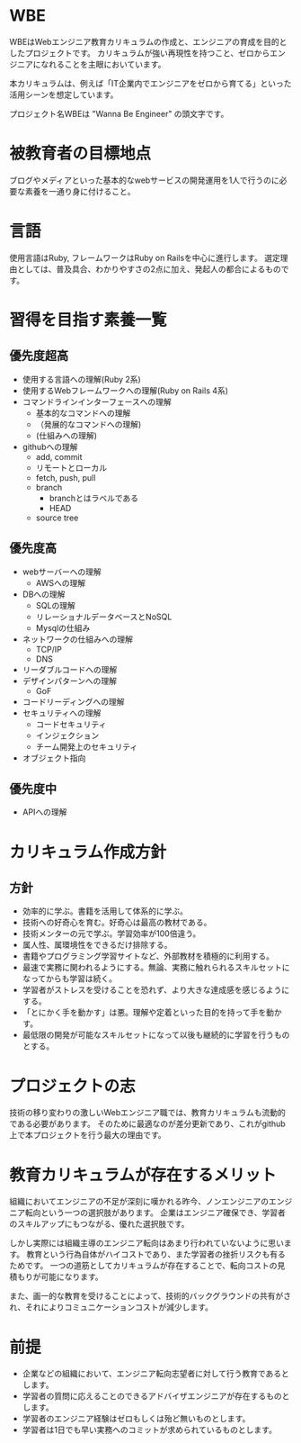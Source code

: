 # WBE
WBEはWebエンジニア教育カリキュラムの作成と、エンジニアの育成を目的としたプロジェクトです。
カリキュラムが強い再現性を持つこと、ゼロからエンジニアになれることを主眼においています。

本カリキュラムは、例えば「IT企業内でエンジニアをゼロから育てる」といった活用シーンを想定しています。

プロジェクト名WBEは "Wanna Be Engineer" の頭文字です。

# 被教育者の目標地点
ブログやメディアといった基本的なwebサービスの開発運用を1人で行うのに必要な素養を一通り身に付けること。

# 言語
使用言語はRuby, フレームワークはRuby on Railsを中心に進行します。
選定理由としては、普及具合、わかりやすさの2点に加え、発起人の都合によるものです。


# 習得を目指す素養一覧
## 優先度超高
- 使用する言語への理解(Ruby 2系)
- 使用するWebフレームワークへの理解(Ruby on Rails 4系)
- コマンドラインインターフェースへの理解
    - 基本的なコマンドへの理解
    - （発展的なコマンドへの理解)
    - (仕組みへの理解)
- githubへの理解
    - add, commit
    - リモートとローカル
    - fetch, push, pull
    -  branch
        - branchとはラベルである
        - HEAD
    - source tree

## 優先度高
- webサーバーへの理解
    - AWSへの理解
- DBへの理解
    - SQLの理解
    - リレーショナルデータベースとNoSQL
    - Mysqlの仕組み
- ネットワークの仕組みへの理解
    - TCP/IP
    - DNS
- リーダブルコードへの理解
- デザインパターンへの理解
    - GoF
- コードリーディングへの理解
- セキュリティへの理解
    - コードセキュリティ
    - インジェクション
    - チーム開発上のセキュリティ
- オブジェクト指向

## 優先度中
- APIへの理解


# カリキュラム作成方針

## 方針
- 効率的に学ぶ。書籍を活用して体系的に学ぶ。
- 技術への好奇心を育む。好奇心は最高の教材である。
- 技術メンターの元で学ぶ。学習効率が100倍違う。
- 属人性、属環境性をできるだけ排除する。
- 書籍やプログラミング学習サイトなど、外部教材を積極的に利用する。
- 最速で実務に関われるようにする。無論、実務に触れられるスキルセットになってからも学習は続く。
- 学習者がストレスを受けることを恐れず、より大きな達成感を感じるようにする。
- 「とにかく手を動かす」は悪。理解や定着といった目的を持って手を動かす。
- 最低限の開発が可能なスキルセットになって以後も継続的に学習を行うものとする。

# プロジェクトの志
技術の移り変わりの激しいWebエンジニア職では、教育カリキュラムも流動的である必要があります。
そのために最適なのが差分更新であり、これがgithub上で本プロジェクトを行う最大の理由です。

# 教育カリキュラムが存在するメリット
組織においてエンジニアの不足が深刻に嘆かれる昨今、ノンエンジニアのエンジニア転向という一つの選択肢があります。
企業はエンジニア確保でき、学習者のスキルアップにもつながる、優れた選択肢です。

しかし実際には組織主導のエンジニア転向はあまり行われていないように思います。
教育という行為自体がハイコストであり、また学習者の挫折リスクも有るためです。
一つの道筋としてカリキュラムが存在することで、転向コストの見積もりが可能になります。

また、画一的な教育を受けることによって、技術的バックグラウンドの共有がされ、それによりコミュニケーションコストが減少します。

# 前提
- 企業などの組織において、エンジニア転向志望者に対して行う教育であるとします。
- 学習者の質問に応えることのできるアドバイザエンジニアが存在するものとします。
- 学習者のエンジニア経験はゼロもしくは殆ど無いものとします。
- 学習者は1日でも早い実務へのコミットが求められているものとします。
